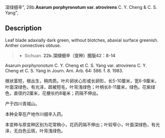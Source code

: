 深绿细辛",
28b.**Asarum porphyronotum var. atrovirens** C. Y. Cheng & C. S. Yang",

## Description
Leaf blade adaxially dark green, without blotches, abaxial surface greenish. Anther connectives obtuse.

> * Sichuan.
**22b.深绿细辛（变种）图版42：8-14**

Asarum porphyronotum C. Y. Cheng et C. S. Yang var. atrovirens C. Y. Cheng et C. S. Yang in Journ. Arn. Arb. 64: 586. f. 8. 1983.

根状茎短，根丛生，稍肉质。叶片卵状心形或长卵形，长5-10厘米，宽6-9厘米，叶面深绿色，有光泽，疏被短毛，叶背浅绿色；叶柄长8-11厘米，绿色。花紫绿色，直径约2厘米，花梗长约8毫米；药隔不伸出。

产于四川青城山。

本种全草在产地作川细辛入药。

本变种与原变种区别为花常稍小，花药药隔不伸出；叶较窄小，叶面深绿色，有光泽，无白色云斑，叶背浅绿色。
